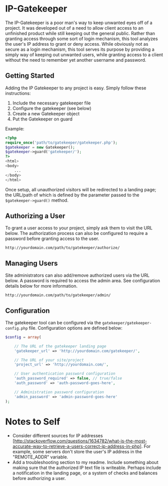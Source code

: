# IP-Gatekeeper

The IP-Gatekeeper is a poor man's way to keep unwanted eyes off of a project.  It was developed out of a need to allow client access to an unfinished product while still keeping out the general public.  Rather than granting access through some sort of login mechanism, this tool analyzes the user's IP address to grant or deny access.  While obviously not as secure as a login mechanism, this tool serves its purpose by providing a simply way of keeping out unwanted users, while granting access to a client without the need to remember yet another username and password.


## Getting Started
Adding the IP Gatekeeper to any project is easy.  Simply follow these instructions:

1. Include the necessary gatekeeper file
2. Configure the gatekeeper (see below)
2. Create a new Gatekeeper object
3. Put the Gatekeeper on guard

Example:
```php
<?php
require_once('path/to/gatekeeper/gatekeeper.php');
$gatekeeper = new Gatekeeper();
$gatekeeper->guard('gatekeeper/');
?>
<html>
<body>
	...
</body>
</html>
```
Once setup, all unauthorized visitors will be redirected to a landing page; the URL/path of which is defined by the parameter passed to the `$gatekeeper->guard()` method.


## Authorizing a User
To grant a user access to your project, simply ask them to visit the URL below.  The authorization process can also be configured to require a password before granting access to the user.
```
http://yourdomain.com/path/to/gatekeeper/authorize/
```


## Managing Users
Site administrators can also add/remove authorized users via the URL below.  A password is required to access the admin area.  See configuration details below for more information.
```
http://yourdomain.com/path/to/gatekeeper/admin/
```


## Configuration
The gatekeeper tool can be configured via the `gatekeeper/gatekeeper-config.php` file.  Configuration options are defined below:
```php
$config = array(

	// The URL of the gatekeeper landing page
	'gatekeeper_url' => 'http://yourdomain.com/gatekeeper/',

	// The URL of your site/project
	'project_url' => 'http://yourdomain.com/',

	// User authentication password configuration
	'auth_password_required' => false, // true/false
	'auth_password' => 'auth-password-goes-here',

	// Administration password configuration
	'admin_password' => 'admin-password-goes-here'
);
```


# Notes to Self
- Consider different sources for IP addresses [http://stackoverflow.com/questions/1634782/what-is-the-most-accurate-way-to-retrieve-a-users-correct-ip-address-in-php].  For example, some servers don't store the user's IP address in the "REMOTE_ADDR" variable.
- Add a troubleshooting section to my readme.  Include something about making sure that the authorized IP text file is writeable.  Perhaps include a notification in the landing page, or a system of checks and balances before authorizing a user.